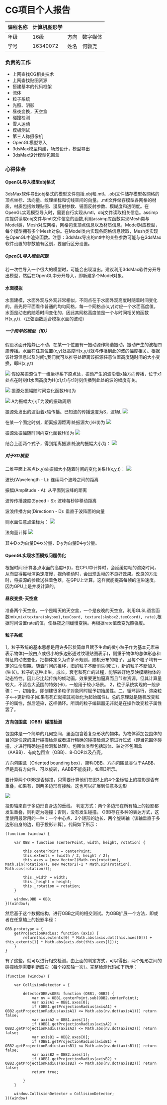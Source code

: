# CG项目个人报告

| 课程名称 | 计算机图形学 |      |                   |
| -------- | ------------ | ---- | ----------------- |
| 年级     | 16级         | 方向 | 数字媒体             |
| 学号     | 16340072     | 姓名 | 何颢尧            |

### 负责的工作
+ 上网查找CG相关技术
+ 上网查找贴图资源
+ 搭建基本的代码框架
+ 流体
+ 粒子系统
+ 光照、阴影
+ 昼夜变换，天空盒
+ 碰撞检测
+ 雪人运动
+ 模板测试
+ 第三人称摄像机
+ OpenGL模型导入
+ 3dsMax模型构建，场景设计，模型导出
+ 3dsMax设计模型包围盒



### 心得体会
#### OpenGL导入模型obj格式
3dsMax软件导出obj格式的模型文件包括.obj和.mtl。.obj文件储存模型各网格的顶点坐标、法向量、纹理坐标和切线空间的向量。.mtl文件储存模型各网格的材质，材质包括纹理贴图、漫反射参数、镜面反射参数、模糊度和透明度。在OpenGL实现模型导入时，需要自行实现从mtl，obj文件读取相关信息。assimp库提供读取obj文件与mtl文件信息的函数,利用assimp库函数实现Mesh类与Model类，Mesh对应网格，网格包含顶点信息以及材质信息，Model对应模型，每个模型拥有多个Mesh对象。在Model类内实现各网格信息读取，Mesh类实现在OpenGL中渲染函数。注意：3dsMax导出的mtl中的某些参数可能与在3dsMax软件设置的参数值有区别，要自行区分设置。

##### OpenGL导入模型问题
若一次性导入一个很大的模型时，可能会出现溢出。建议利用3dsMax软件分开导出模型，然后在OpenGL中分开导入，即新建多个Model对象。


#### 水面模拟
水面建模，水面外观与外观非常相似，不同点在于水面外观高度时随着时间变化的。首先将平面看作普通的均匀网格，每一个网格点(x,y)对应一个水面高度值。水面是动态的随着时间变化的，因此其网格高度值是一个与时间相关的函数H(x,y,t).（正弦函数适合模拟水面的波动）

##### 一个简单的模型（1D）
假设水面开始静止不动，在某一个位置有一振动源作简谐振动，振动产生的波相四周传播。水面在任意位置(x,y)处高度H(x,y,t)就与传播到此的波的幅度相关。根据该针源信息以及时间t,我们就可以推导处距离该振源任意位置高度随时间的大小变换，即H(x,y,t)

![](https://github.com/sysu-cg/Dashboard/raw/master/imgs/yao/1.PNG)
假设某振源位于一维坐标系下原点处，振动产生的波沿着x轴方向传播，位于x1处点在时刻t1水面高度为H(x1,t1)与t1时刻传播到此处的波的幅度有关。

![](https://github.com/sysu-cg/Dashboard/raw/master/imgs/yao/2.PNG)
振源处振幅随时间变化函数H(t)为

![](https://github.com/sysu-cg/Dashboard/raw/master/imgs/yao/3.PNG)
A为振幅大小;T为波的振动周期

振源处发出的波沿着x轴传播。已知波的传播速度为S，波场L
![](https://github.com/sysu-cg/Dashboard/raw/master/imgs/yao/4.PNG)

在某一个固定时刻，距离振源距离l处振源大小H(l)为
![](https://github.com/sysu-cg/Dashboard/raw/master/imgs/yao/5.PNG)

振源处振幅随时间内变化函数H(t)为
![](https://github.com/sysu-cg/Dashboard/raw/master/imgs/yao/3.PNG)

结合上面两个式子，得到距离振源l处波的振幅大小为：
![](https://github.com/sysu-cg/Dashboard/raw/master/imgs/yao/7.PNG)

##### 对于3D模型

二维平面上某点(x,y)处振幅大小随着时间的变化关系H(x,y,t)：
![](https://github.com/sysu-cg/Dashboard/raw/master/imgs/yao/8.PNG)

波长(Wavelength - L): 连续两个波峰之间的距离

振幅(Amplitude - A): 从平面到波峰的距离

波传传播速度(Speed - S): 波峰每秒钟移动距离

波浪传播方向(Directionn - D): 垂直于波阵面的向量

则水面任意点坐标为：
![](https://github.com/sysu-cg/Dashboard/raw/master/imgs/yao/10.PNG)

法向量计算
![](https://github.com/sysu-cg/Dashboard/raw/master/imgs/yao/11.PNG)

其中D·x为向量D中x分量，D·y为向量D中y分量。

#### OpenGL实现水面模拟问题优化

根据时间t计算各点水面的高度H(t)，在CPU中计算时，会延缓每帧的渲染时间，从而显得每帧渲染速度慢，视角移动时，会出现丢帧的不良好效果。改良的方法时，将振源的参数送往着色器，在GPU上计算，这样就能提高每帧的渲染速度。因为GPU上是并发计算的。

#### 昼夜变换-天空盒

准备两个天空盒，一个是晴天的天空盒，一个是夜晚的天空盒，利用GLSL语言函数mix,`mix(texture(skybox1,texCoord, texture(skybox2,texCoord), rate)`,根据时间设置rate的值，使昼夜之间缓慢变换。再根据rate值改变光照强度。

#### 粒子系统

1，粒子系统的基本思想是用许多形状简单且赋予生命的微小粒子作为基本元素来表示物体(一般由点或很小的多边形通过纹理贴图表示)，侧重于物体的总体形态和特征的动态变化。把物体定义为许多不规则，随机分布的粒子，且每个粒子均有一定的生命周期。随着时间的推移，旧的粒子不断消失(死亡)，新的粒子不断加入(生长)。粒子的这种出生，成长，衰老和死亡的过程，能够较好地反映模糊物体的动态特性。因此它比起传统的帧动画，效果要更加逼真而且节省资源。但其计算量较大，不适合大范围的特效(卡)，一般用于较小场景。 
2，粒子系统实现的一般步骤：一，初始化，即创建很多粒子对象同时赋予初始属性。二，循环运行，渲染粒子<–>更新粒子(如果有死亡就把其初始化为起始属性)。总的原理就是随机改变粒子的属性，然后渲染，这样循环。所谓的粒子编辑器无非就是在操作改变粒子属性罢了。


#### 方向包围盒（OBB）碰撞检测
包围体是一个简单的几何空间，里面包含着复杂形状的物体。为物体添加包围体的目的是快速的进行碰撞检测或者进行精确的碰撞检测之前进行过滤（即当包围体碰撞，才进行精确碰撞检测和处理）。包围体类型包括球体、轴对齐包围盒（AABB）、有向包围盒（OBB）、8-DOP以及凸壳。

方向包围盒（Oriented bounding box），简称OBB。方向包围盒类似于AABB，但是具有方向性、可以旋转，AABB不能旋转。如图3所示。

要计算两个OBB是否碰撞，只需要计算他们在图3上的4个坐标轴上的投影是否有重叠，如果有，则两多边形有接触。这也可以扩展到任意多边形

![](https://github.com/sysu-cg/Dashboard/raw/master/imgs/yao/12.PNG)

投影轴来自于多边形自身边的垂线。
判定方式：两个多边形在所有轴上的投影都发生重叠，则判定为碰撞；否则，没有发生碰撞。
OBB存在多种的表达方式，这里使用最常用的一种：一个中心点、2个矩形的边长、两个旋转轴（该轴垂直于多边形自身的边，用于投影计算）。代码如下所示：

```
(function (window) {

    var OBB = function (centerPoint, width, height, rotation) {

        this.centerPoint = centerPoint;
        this.extents = [width / 2, height / 2];
        this.axes = [new Vector2(Math.cos(rotation), Math.sin(rotation)), new Vector2(-1 * Math.sin(rotation), Math.cos(rotation))];

        this._width = width;
        this._height = height;
        this._rotation = rotation;
    }

    window.OBB = OBB;
})(window);
```

然后基于这个数据结构，进行OBB之间的相交测试。为OBB扩展一个方法，即或者在任意轴上的投影半径：

```
OBB.prototype = {
    getProjectionRadius: function (axis) {
        returnthis.extents[0] * Math.abs(axis.dot(this.axes[0])) + this.extents[1] * Math.abs(axis.dot(this.axes[1]));
    }
}
```

有了这些，就可以进行相交检测。由上面的判定方式，可以得出，两个矩形之间的碰撞检测需要判断四次（每个投影轴一次）。完整检测代码如下所示：
```
(function (window) {

    var CollisionDetector = {

        detectorOBBvsOBB: function (OBB1, OBB2) {
            var nv = OBB1.centerPoint.sub(OBB2.centerPoint);
            var axisA1 = OBB1.axes[0];
            if (OBB1.getProjectionRadius(axisA1) + OBB2.getProjectionRadius(axisA1) <= Math.abs(nv.dot(axisA1))) return false;
            var axisA2 = OBB1.axes[1];
            if (OBB1.getProjectionRadius(axisA2) + OBB2.getProjectionRadius(axisA2) <= Math.abs(nv.dot(axisA2))) return false;
            var axisB1 = OBB2.axes[0];
            if (OBB1.getProjectionRadius(axisB1) + OBB2.getProjectionRadius(axisB1) <= Math.abs(nv.dot(axisB1))) return false;
            var axisB2 = OBB2.axes[1];
            if (OBB1.getProjectionRadius(axisB2) + OBB2.getProjectionRadius(axisB2) <= Math.abs(nv.dot(axisB2))) return false;
            return true;

        }
    }

    window.CollisionDetector = CollisionDetector;
})(window)

```

